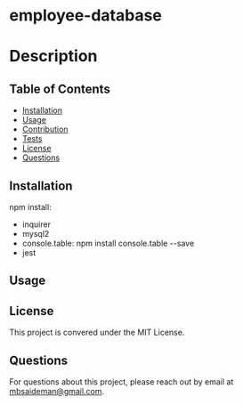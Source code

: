 # employee-database

# Description

## Table of Contents

- [Installation](#installation)
- [Usage](#usage)
- [Contribution](#contribution)
- [Tests](#tests)
- [License](#license)
- [Questions](#questions)

## Installation

npm install:

- inquirer
- mysql2
- console.table: npm install console.table --save
- jest

## Usage

## License

This project is convered under the MIT License.

## Questions

For questions about this project, please reach out by email at mbsaideman@gmail.com.

